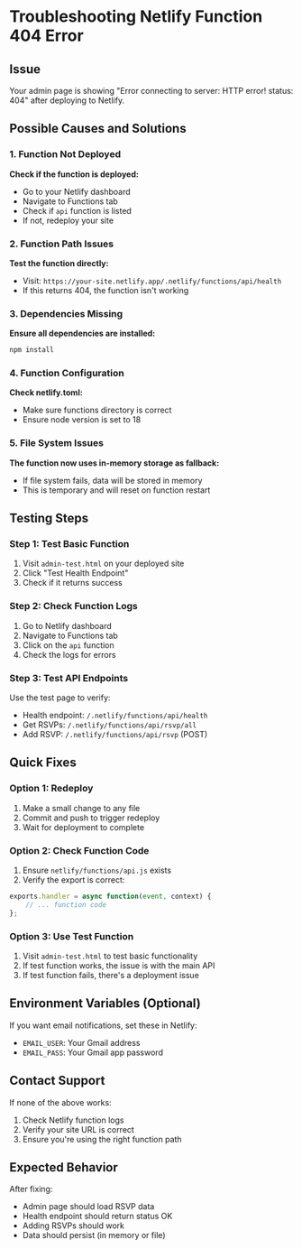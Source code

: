 # Troubleshooting Netlify Function 404 Error

## Issue
Your admin page is showing "Error connecting to server: HTTP error! status: 404" after deploying to Netlify.

## Possible Causes and Solutions

### 1. Function Not Deployed
**Check if the function is deployed:**
- Go to your Netlify dashboard
- Navigate to Functions tab
- Check if `api` function is listed
- If not, redeploy your site

### 2. Function Path Issues
**Test the function directly:**
- Visit: `https://your-site.netlify.app/.netlify/functions/api/health`
- If this returns 404, the function isn't working

### 3. Dependencies Missing
**Ensure all dependencies are installed:**
```bash
npm install
```

### 4. Function Configuration
**Check netlify.toml:**
- Make sure functions directory is correct
- Ensure node version is set to 18

### 5. File System Issues
**The function now uses in-memory storage as fallback:**
- If file system fails, data will be stored in memory
- This is temporary and will reset on function restart

## Testing Steps

### Step 1: Test Basic Function
1. Visit `admin-test.html` on your deployed site
2. Click "Test Health Endpoint"
3. Check if it returns success

### Step 2: Check Function Logs
1. Go to Netlify dashboard
2. Navigate to Functions tab
3. Click on the `api` function
4. Check the logs for errors

### Step 3: Test API Endpoints
Use the test page to verify:
- Health endpoint: `/.netlify/functions/api/health`
- Get RSVPs: `/.netlify/functions/api/rsvp/all`
- Add RSVP: `/.netlify/functions/api/rsvp` (POST)

## Quick Fixes

### Option 1: Redeploy
1. Make a small change to any file
2. Commit and push to trigger redeploy
3. Wait for deployment to complete

### Option 2: Check Function Code
1. Ensure `netlify/functions/api.js` exists
2. Verify the export is correct:
```javascript
exports.handler = async function(event, context) {
    // ... function code
};
```

### Option 3: Use Test Function
1. Visit `admin-test.html` to test basic functionality
2. If test function works, the issue is with the main API
3. If test function fails, there's a deployment issue

## Environment Variables (Optional)
If you want email notifications, set these in Netlify:
- `EMAIL_USER`: Your Gmail address
- `EMAIL_PASS`: Your Gmail app password

## Contact Support
If none of the above works:
1. Check Netlify function logs
2. Verify your site URL is correct
3. Ensure you're using the right function path

## Expected Behavior
After fixing:
- Admin page should load RSVP data
- Health endpoint should return status OK
- Adding RSVPs should work
- Data should persist (in memory or file) 